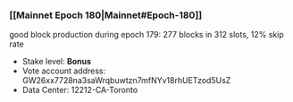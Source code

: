 ### [[Mainnet Epoch 180|Mainnet#Epoch-180]]
good block production during epoch 179: 277 blocks in 312 slots, 12% skip rate
* Stake level: **Bonus** 
* Vote account address: GW26xx7728na3saWrqbuwtzn7mfNYv18rhUETzod5UsZ
* Data Center: 12212-CA-Toronto